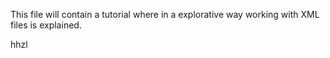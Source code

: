 This file will contain a tutorial where in a explorative way working with XML files is explained.

hhzl
